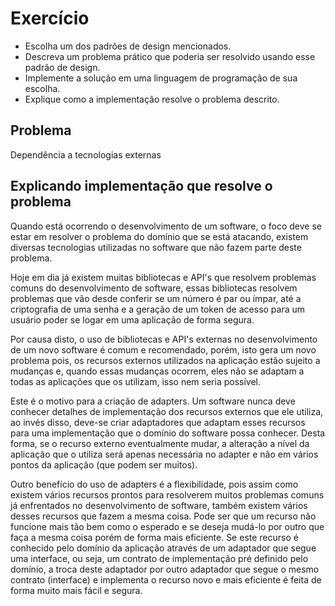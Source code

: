 # Exercício

- Escolha um dos padrões de design mencionados.
- Descreva um problema prático que poderia ser resolvido usando esse padrão de design.
- Implemente a solução em uma linguagem de programação de sua escolha.
- Explique como a implementação resolve o problema descrito.

## Problema
Dependência a tecnologias externas

## Explicando implementação que resolve o problema
Quando está ocorrendo o desenvolvimento de um software, o foco deve se estar em resolver o problema do domínio que se está atacando, existem diversas tecnologias utilizadas no software que não fazem parte deste problema.

Hoje em dia já existem muitas bibliotecas e API's que resolvem problemas comuns do desenvolvimento de software, essas bibliotecas resolvem problemas que vão desde conferir se um número é par ou ímpar, até a criptografia de uma senha e a geração de um token de acesso para um usuário poder se logar em uma aplicação de forma segura. 

Por causa disto, o uso de bibliotecas e API's externas no desenvolvimento de um novo software é comum e recomendado, porém, isto gera um novo problema pois, os recursos externos utilizados na aplicação estão sujeito a mudanças e, quando essas mudanças ocorrem, eles não se adaptam a todas as aplicações que os utilizam, isso nem seria possível.

Este é o motivo para a criação de adapters. Um software nunca deve conhecer detalhes de implementação dos recursos externos que ele utiliza, ao invés disso, deve-se criar adaptadores que adaptam esses recursos para uma implementação que o domínio do software possa conhecer. Desta forma, se o recurso externo eventualmente mudar, a alteração a nível da aplicação que o utiliza será apenas necessária no adapter e não em vários pontos da aplicação (que podem ser muitos). 

Outro benefício do uso de adapters é a flexibilidade, pois assim como existem vários recursos prontos para resolverem muitos problemas comuns já enfrentados no desenvolvimento de software, também existem vários desses recursos que fazem a mesma coisa. Pode ser que um recurso não funcione mais tão bem como o esperado e se deseja mudá-lo por outro que faça a mesma coisa porém de forma mais eficiente. Se este recurso é conhecido pelo domínio da aplicação através de um adaptador que segue uma interface, ou seja, um contrato de implementação pré definido pelo domínio, a troca deste adaptador por outro adaptador que segue o mesmo contrato (interface) e implementa o recurso novo e mais eficiente é feita de forma muito mais fácil e segura.

